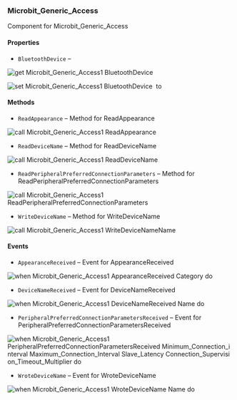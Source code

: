 ### Microbit_Generic_Access

Component for Microbit_Generic_Access

#### Properties

+ <a name="BluetoothDevice"></a>`BluetoothDevice` – 


![get Microbit_Generic_Access1 BluetoothDevice ](blocks/Microbit_Generic_Access.BluetoothDevice_getter.svg)


![set Microbit_Generic_Access1 BluetoothDevice  to](blocks/Microbit_Generic_Access.BluetoothDevice_setter.svg)

#### Methods

+ <a name="ReadAppearance"></a>`ReadAppearance` – Method for ReadAppearance

![call Microbit_Generic_Access1 ReadAppearance](blocks/Microbit_Generic_Access.ReadAppearance.svg)

+ <a name="ReadDeviceName"></a>`ReadDeviceName` – Method for ReadDeviceName

![call Microbit_Generic_Access1 ReadDeviceName](blocks/Microbit_Generic_Access.ReadDeviceName.svg)

+ <a name="ReadPeripheralPreferredConnectionParameters"></a>`ReadPeripheralPreferredConnectionParameters` – Method for ReadPeripheralPreferredConnectionParameters

![call Microbit_Generic_Access1 ReadPeripheralPreferredConnectionParameters](blocks/Microbit_Generic_Access.ReadPeripheralPreferredConnectionParameters.svg)

+ <a name="WriteDeviceName"></a>`WriteDeviceName` – Method for WriteDeviceName

![call Microbit_Generic_Access1 WriteDeviceNameName](blocks/Microbit_Generic_Access.WriteDeviceName.svg)

#### Events

+ <a name="AppearanceReceived"></a>`AppearanceReceived` – Event for AppearanceReceived

![when Microbit_Generic_Access1 AppearanceReceived Category do](blocks/Microbit_Generic_Access.AppearanceReceived.svg)

+ <a name="DeviceNameReceived"></a>`DeviceNameReceived` – Event for DeviceNameReceived

![when Microbit_Generic_Access1 DeviceNameReceived Name do](blocks/Microbit_Generic_Access.DeviceNameReceived.svg)

+ <a name="PeripheralPreferredConnectionParametersReceived"></a>`PeripheralPreferredConnectionParametersReceived` – Event for PeripheralPreferredConnectionParametersReceived

![when Microbit_Generic_Access1 PeripheralPreferredConnectionParametersReceived Minimum_Connection_interval Maximum_Connection_Interval Slave_Latency Connection_Supervision_Timeout_Multiplier do](blocks/Microbit_Generic_Access.PeripheralPreferredConnectionParametersReceived.svg)

+ <a name="WroteDeviceName"></a>`WroteDeviceName` – Event for WroteDeviceName

![when Microbit_Generic_Access1 WroteDeviceName Name do](blocks/Microbit_Generic_Access.WroteDeviceName.svg)


